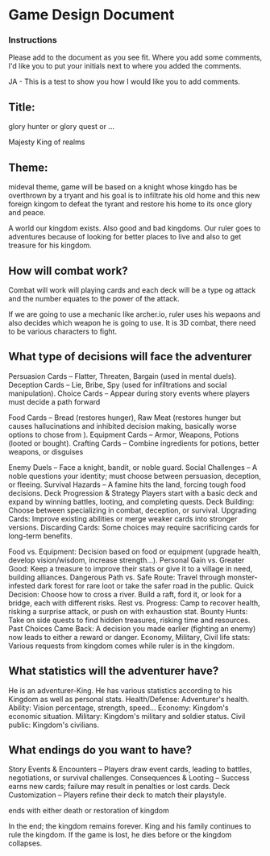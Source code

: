 # Game Design Document
### Instructions
Please add to the document as you see fit. Where you add some comments, I'd like you to put your initials next to where you added the comments.

JA - This is a test to show you how I would like you to add comments.

## Title: 
glory hunter
or
glory quest
or
...

Majesty
King of realms


## Theme:
mideval theme, game will be based on a knight whose kingdo has be overthrown by a tryant and his goal is to infiltrate his old home and  this new foreign kingom to defeat the tyrant and restore his home to its once glory and peace.

A world our kingdom exists. Also good and bad kingdoms. Our ruler goes to adventures because of looking for better places to live and also to get treasure for his kingdom.

## How will combat work?
Combat will work will playing cards and each deck will be a type og attack and the number equates to the power of the attack.

If we are going to use a mechanic like archer.io, ruler uses his wepaons and also decides which weapon he is going to use. It is 3D combat, there need to be various characters to fight. 

## What type of decisions will face the adventurer
Persuasion Cards – Flatter, Threaten, Bargain (used in mental duels).
 Deception Cards – Lie, Bribe, Spy (used for infiltrations and social manipulation).
 Choice Cards – Appear during story events where players must decide a path forward

Food Cards – Bread (restores hunger), Raw Meat (restores hunger but causes hallucinations and inhibited decision making, basically worse options to chose from ).
Equipment Cards – Armor, Weapons, Potions (looted or bought).
Crafting Cards – Combine ingredients for potions, better weapons, or disguises

Enemy Duels – Face a knight, bandit, or noble guard.
Social Challenges – A noble questions your identity; must choose between persuasion, deception, or fleeing.
Survival Hazards – A famine hits the land, forcing tough food decisions.
Deck Progression & Strategy
Players start with a basic deck and expand by winning battles, looting, and completing quests.
Deck Building: Choose between specializing in combat, deception, or survival.
Upgrading Cards: Improve existing abilities or merge weaker cards into stronger versions.
Discarding Cards: Some choices may require sacrificing cards for long-term benefits.

Food vs. Equipment: Decision based on food or equipment (upgrade health, develop vision/wisdom, increase strength...).
Personal Gain vs. Greater Good: Keep a treasure to improve their stats or give it to a village in need, building alliances.
Dangerous Path vs. Safe Route: Travel through monster-infested dark forest for rare loot or take the safer road in the public.
Quick Decision: Choose how to cross a river. Build a raft, ford it, or look for a bridge, each with different risks.
Rest vs. Progress: Camp to recover health, risking a surprise attack, or push on with exhaustion stat.
Bounty Hunts: Take on side quests to find hidden treasures, risking time and resources.
Past Choices Came Back: A decision you made earlier (fighting an enemy) now leads to either a reward or danger.
Economy, Military, Civil life stats: Various requests from kingdom comes while ruler is in the kingdom.

## What statistics will the adventurer have?
He is an adventurer-King. He has various statistics according to his Kingdom as well as personal stats.
Health/Defense: Adventurer's health.
Ability: Vision percentage, strength, speed...
Economy: Kingdom's economic situation.
Military: Kingdom's military and soldier status.
Civil public: Kingdom's civilians.


## What endings do you want to have?
Story Events & Encounters – Players draw event cards, leading to battles, negotiations, or survival challenges.
 Consequences & Looting – Success earns new cards; failure may result in penalties or lost cards.
 Deck Customization – Players refine their deck to match their playstyle.

ends with either death or restoration of kingdom

In the end; the kingdom remains forever. King and his family continues to rule the kingdom.
If the game is lost, he dies before or the kingdom collapses.

